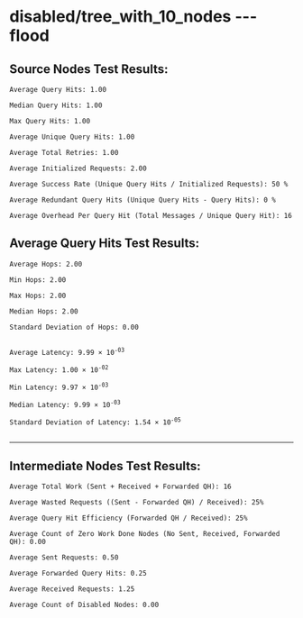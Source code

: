 # disabled/tree_with_10_nodes --- flood
## Source Nodes Test Results:
	Average Query Hits: 1.00

	Median Query Hits: 1.00

	Max Query Hits: 1.00

	Average Unique Query Hits: 1.00

	Average Total Retries: 1.00

	Average Initialized Requests: 2.00

	Average Success Rate (Unique Query Hits / Initialized Requests): 50 %

	Average Redundant Query Hits (Unique Query Hits - Query Hits): 0 %

	Average Overhead Per Query Hit (Total Messages / Unique Query Hit): 16



## Average Query Hits Test Results:
<pre><code>Average Hops: 2.00

Min Hops: 2.00

Max Hops: 2.00

Median Hops: 2.00

Standard Deviation of Hops: 0.00


Average Latency: 9.99 × 10<sup>-03</sup>

Max Latency: 1.00 × 10<sup>-02</sup>

Min Latency: 9.97 × 10<sup>-03</sup>

Median Latency: 9.99 × 10<sup>-03</sup>

Standard Deviation of Latency: 1.54 × 10<sup>-05</sup>

</code></pre>

---------------------------------------------
## Intermediate Nodes Test Results:

	Average Total Work (Sent + Received + Forwarded QH): 16

	Average Wasted Requests ((Sent - Forwarded QH) / Received): 25%

	Average Query Hit Efficiency (Forwarded QH / Received): 25%

	Average Count of Zero Work Done Nodes (No Sent, Received, Forwarded QH): 0.00

	Average Sent Requests: 0.50

	Average Forwarded Query Hits: 0.25

	Average Received Requests: 1.25

	Average Count of Disabled Nodes: 0.00

